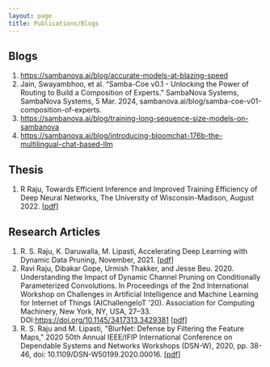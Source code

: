 ```yaml
---
layout: page
title: Publications/Blogs
---
```


## Blogs
1. https://sambanova.ai/blog/accurate-models-at-blazing-speed
2. Jain, Swayambhoo, et al. “Samba-Coe v0.1 - Unlocking the Power of Routing to Build a Composition of Experts.” SambaNova Systems, SambaNova Systems, 5 Mar. 2024, sambanova.ai/blog/samba-coe-v01-composition-of-experts. 
3. https://sambanova.ai/blog/training-long-sequence-size-models-on-sambanova
4. https://sambanova.ai/blog/introducing-bloomchat-176b-the-multilingual-chat-based-llm


## Thesis
1. R Raju, Towards Efficient Inference and Improved Training Efficiency of Deep Neural Networks, The University of Wisconsin-Madison, August 2022. [[pdf]](https://www.proquest.com/openview/04ff1ca66a6fa51d6d345263d1ae21f6/1?pq-origsite=gscholar&cbl=18750&diss=y)
   
## Research Articles
1. R. S. Raju, K. Daruwalla, M. Lipasti, Accelerating Deep Learning with Dynamic Data Pruning, November, 2021. [[pdf]](https://arxiv.org/abs/2111.12621)
2. Ravi Raju, Dibakar Gope, Urmish Thakker, and Jesse Beu. 2020. Understanding the Impact of Dynamic Channel Pruning on Conditionally Parameterized Convolutions. In Proceedings of the 2nd International Workshop on Challenges in Artificial Intelligence and Machine Learning for Internet of Things (AIChallengeIoT '20). Association for Computing Machinery, New York, NY, USA, 27–33. DOI:https://doi.org/10.1145/3417313.3429381 [[pdf]](https://dl.acm.org/doi/abs/10.1145/3417313.3429381)
3. R. S. Raju and M. Lipasti, "BlurNet: Defense by Filtering the Feature Maps," 2020 50th Annual IEEE/IFIP International Conference on Dependable Systems and Networks Workshops (DSN-W), 2020, pp. 38-46, doi: 10.1109/DSN-W50199.2020.00016. [[pdf]](https://ieeexplore.ieee.org/abstract/document/9151833)
